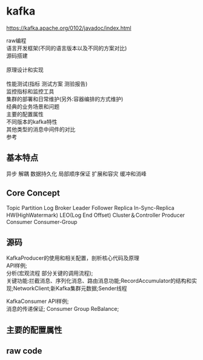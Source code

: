 # kafka

https://kafka.apache.org/0102/javadoc/index.html

raw编程 <br> 
语言开发框架(不同的语言版本以及不同的方案对比) <br>
源码搭建 <br>  
原理设计和实现 <br>  
性能测试(指标 测试方案 测验报告) <br>
监控指标和监控工具 <br>
集群的部署和日常维护(另外:容器编排的方式维护) <br> 
经典的业务场景和问题 <br>
主要的配置属性 <br>
不同版本的kafka特性 <br>
其他类型的消息中间件的对比 <br>
参考 <br>


## 基本特点

异步 解耦 数据持久化 局部顺序保证 扩展和容灾 缓冲和消峰


## Core Concept
Topic Partition Log
Broker
Leader Follower Replica  In-Sync-Replica 
HW(HighWatermark) LEO(Log End Offset)
Cluster＆Controller
Producer Consumer Consumer-Group


## 源码

KafkaProducer的使用和相关配置，剖析核心代码及原理<br>
API样例;<br>
分析(宏观流程 部分关键的调用流程);<br>
关键功能:拦截消息、序列化消息、路由消息功能;RecordAccumulator的结构和实现;NetworkClient;新Kafka集群元数据;Sender线程 <br>

KafkaConsumer
API样例;<br>
消息的传递保证;  Consumer Group ReBalance;



## 主要的配置属性



## raw code








